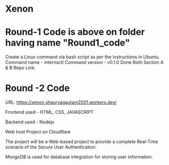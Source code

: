 # Xenon
# Round-1 Code is above on folder having name "Round1_code"
Create a Linux command via bash script as per the instructions in Ubuntu.
Command name - internsctl
Command version - v0.1.0
Done Both Section A & B
Repo Link:
# Round -2 Code

 URL: https://xenon.shauryagautam2001.workers.dev/
 
Frontend used - HTML, CSS, JAVASCRIPT

Backend used - Nodejs

Web host Project on Cloudflare

The project will be a Web-based project to provide a complete Real-Time scenario of the Secure User Authentication.

MongoDB is used for database integration for storing user information.

